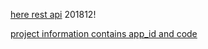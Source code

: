 [here rest api](https://developer.here.com/develop/rest-apis/)     201812!

[project information contains app_id and code](https://developer.here.com/projects)
